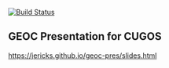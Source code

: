 [![Build Status](https://travis-ci.org/jericks/geoc-pres.svg?branch=master)](https://travis-ci.org/jericks/geoc-pres)

GEOC Presentation for CUGOS
---------------------------

https://jericks.github.io/geoc-pres/slides.html


